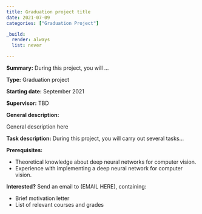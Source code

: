 ```yaml
---
title: Graduation project title
date: 2021-07-09
categories: ["Graduation Project"]

_build:
  render: always
  list: never

---
```


**Summary:** During this project, you will ...

<!--more-->
**Type:** Graduation project

**Starting date:** September 2021

**Supervisor:** TBD

**General description:** 

General description here

**Task description:**
During this project, you will carry out several tasks...

**Prerequisites:**
- Theoretical knowledge about deep neural networks for computer vision.
- Experience with implementing a deep neural network for computer vision.

**Interested?** Send an email to (EMAIL HERE), containing:
- Brief motivation letter
- List of relevant courses and grades

